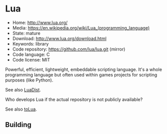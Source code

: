 # Lua

- Home: http://www.lua.org/
- Media: https://en.wikipedia.org/wiki/Lua_(programming_language)
- State: mature
- Download: http://www.lua.org/download.html
- Keywords: library
- Code repository: https://github.com/lua/lua.git (mirror)
- Code language: C
- Code license: MIT

Powerful, efficient, lightweight, embeddable scripting language.
It's a whole programming language but often used within games projects for scripting purposes (like Python).

See also [LuaDist](https://github.com/LuaDist).

Who develops Lua if the actual repository is not publicly available?

See also [toLua](http://webserver2.tecgraf.puc-rio.br/~celes/tolua/tolua-3.2.html).

## Building
